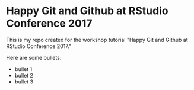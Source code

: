 # Happy Git and Github at RStudio Conference 2017

This is my repo created for the workshop tutorial "Happy Git and Github at RStudio Conference 2017."

Here are some bullets:
* bullet 1
* bullet 2
* bullet 3

